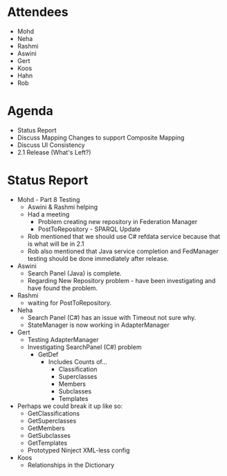 # Attendees #
  * Mohd
  * Neha
  * Rashmi
  * Aswini
  * Gert
  * Koos
  * Hahn
  * Rob

# Agenda #
  * Status Report
  * Discuss Mapping Changes to support Composite Mapping
  * Discuss UI Consistency
  * 2.1 Release (What's Left?)

# Status Report #
  * Mohd - Part 8 Testing
    * Aswini & Rashmi helping
    * Had a meeting
      * Problem creating new repository in Federation Manager
      * PostToRepository - SPARQL Update
    * Rob mentioned that we should use C# refdata service because that is what will be in 2.1
    * Rob also mentioned that Java service completion and FedManager testing should be done immediately after release.
  * Aswini
    * Search Panel (Java) is complete.
    * Regarding New Repository problem - have been investigating and have found the problem.
  * Rashmi
    * waiting for PostToRepository.
  * Neha
    * Search Panel (C#) has an issue with Timeout not sure why.
    * StateManager is now working in AdapterManager
  * Gert
    * Testing AdapterManager
    * Investigating SearchPanel (C#) problem
      * GetDef
        * Includes Counts of...
          * Classification
          * Superclasses
          * Members
          * Subclasses
          * Templates
  * Perhaps we could break it up like so:
    * GetClassifications
    * GetSuperclasses
    * GetMembers
    * GetSubclasses
    * GetTemplates
    * Prototyped Ninject XML-less config
  * Koos
    * Relationships in the Dictionary

